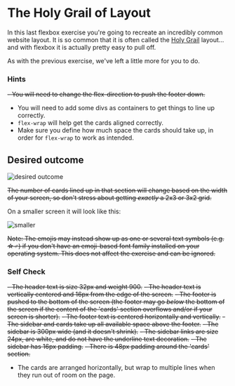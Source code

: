 # The Holy Grail of Layout

In this last flexbox exercise you're going to recreate an incredibly common website layout. It is so common that it is often called the [Holy Grail](https://www.google.com/search?q=holy+grail+layout&tbm=isch&sclient=img) layout... and with flexbox it is actually pretty easy to pull off.

As with the previous exercise, we've left a little more for you to do.

### Hints
~~- You will need to change the flex-direction to push the footer down.~~
- You will need to add some divs as containers to get things to line up correctly.
- `flex-wrap` will help get the cards aligned correctly.
-  Make sure you define how much space the cards should take up, in order for `flex-wrap` to work as intended.

## Desired outcome

![desired outcome](./desired-outcome.png)

~~The number of cards lined up in that section will change based on the width of your screen, so don't stress about getting _exactly_ a 2x3 or 3x2 grid.~~

On a smaller screen it will look like this:

![smaller](./desired-outcome-smaller.png)

~~Note: The emojis may instead show up as one or several text symbols (e.g. &#9734;&#9794;) if you don't have an emoji-based font family installed on your operating system. This does not affect the exercise and can be ignored.~~

### Self Check
~~- The header text is size 32px and weight 900.~~
~~- The header text is vertically centered and 16px from the edge of the screen.~~
~~- The footer is pushed to the bottom of the screen (the footer may go _below_ the bottom of the screen if the content of the 'cards' section overflows and/or if your screen is shorter).~~
~~- The footer text is centered horizontally and vertically.~~
~~- The sidebar and cards take up all available space above the footer.~~
~~- The sidebar is 300px wide (and it doesn't shrink).~~
~~- The sidebar links are size 24px, are white, and do not have the underline text decoration.~~
~~- The sidebar has 16px padding.~~
~~- There is 48px padding around the 'cards' section.~~
- The cards are arranged horizontally, but wrap to multiple lines when they run out of room on the page.
